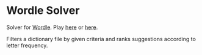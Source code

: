 # Wordle Solver

Solver for [Wordle](https://en.wikipedia.org/wiki/Wordle). Play [here](https://wordle-play.com/) or [here](https://wordlegame.org/).

Filters a dictionary file by given criteria and ranks suggestions according to letter frequency.
